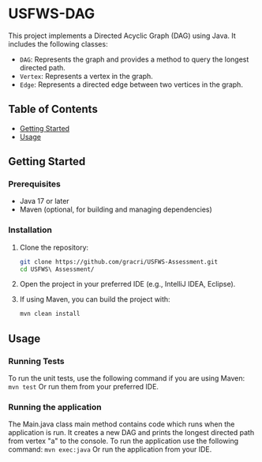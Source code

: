 # USFWS-DAG

This project implements a Directed Acyclic Graph (DAG) using Java. It includes the following classes:

- `DAG`: Represents the graph and provides a method to query the longest directed path.
- `Vertex`: Represents a vertex in the graph.
- `Edge`: Represents a directed edge between two vertices in the graph.

## Table of Contents

- [Getting Started](#getting-started)
- [Usage](#usage)

## Getting Started

### Prerequisites

- Java 17 or later
- Maven (optional, for building and managing dependencies)

### Installation

1. Clone the repository:
    ```sh
    git clone https://github.com/gracri/USFWS-Assessment.git
    cd USFWS\ Assessment/
    ```

2. Open the project in your preferred IDE (e.g., IntelliJ IDEA, Eclipse).

3. If using Maven, you can build the project with:
    ```sh
    mvn clean install
    ```

## Usage

### Running Tests

To run the unit tests, use the following command if you are using Maven:
    ```
    mvn test
    ```
Or run them from your preferred IDE.

### Running the application

The Main.java class main method contains code which runs when the application is run. It creates a new DAG and prints the longest directed path from vertex "a" to the console.
To run the application use the following command:
    ```
    mvn exec:java
    ```
Or run the application from your IDE.
